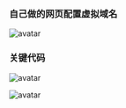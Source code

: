  ### 自己做的网页配置虚拟域名

![avatar](https://github.com/Mengrou0628/databasewmr/raw/master/img/图9.1.png)

### 关键代码

![avatar](https://github.com/Mengrou0628/databasewmr/raw/master/img/图9.2.png)

![avatar](https://github.com/Mengrou0628/databasewmr/raw/master/img/图9.3.png)